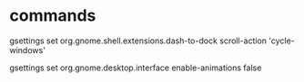 # commands

gsettings set org.gnome.shell.extensions.dash-to-dock scroll-action 'cycle-windows'

gsettings set org.gnome.desktop.interface enable-animations false
